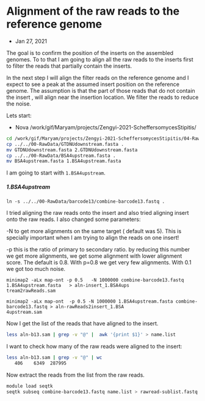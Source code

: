 # Alignment of the raw reads to the reference genome

* Jan 27, 2021

The goal is to confirm the position of the inserts on the assembled genomes. To to that I am going to align all the raw reads to the inserts first to filter the reads that partially contain the inserts.

In the next step I will align the filter reads on the reference genome and I expect to see a peak at the assumed insert position on the reference genome. The assumption is that the part of those reads that do not contain the insert , will align near the insertion location.
We filter the reads to reduce the noise.


Lets start:
* Nova /work/gif/Maryam/projects/Zengyi-2021-ScheffersomycesStipitis/

```bash
cd /work/gif/Maryam/projects/Zengyi-2021-ScheffersomycesStipitis/04-RawReadAlignments/b13
cp ../../00-RawData/GTDNUdownstream.fasta .
mv GTDNUdownstream.fasta 2.GTDNUdownstream.fasta
cp ../../00-RawData/BSA4upstream.fasta .
mv BSA4upstream.fasta 1.BSA4upstream.fasta
```

I am going to start with `1.BSA4upstream`.

##### 1.BSA4upstream
```
ln -s ../../00-RawData/barcode13/combine-barcode13.fastq .

```

I tried aligning the raw reads onto the insert and also tried aligning insert onto the raw reads. I also changed some parameters:


-N to get more alignments on the same target ( default was 5). This is specially important when I am trying to align the reads on one insert!

-p this is the ratio of primary to secondary ratio. by reducing this number we get more alignments, we get some alignment with lower alignment score. The default  is 0.8. With p=0.8 we get very few alignments. With 0.1 we got too much noise.




```
minimap2 -aLx map-ont -p 0.5   -N 1000000 combine-barcode13.fastq   1.BSA4upstream.fasta   > aln-insert_1.BSA4ups
tream2rawReads.sam

minimap2 -aLx map-ont  -p 0.5 -N 1000000 1.BSA4upstream.fasta combine-barcode13.fastq > aln-rawReads2insert_1.BSA
4upstream.sam
```

Now I get the list of the reads that have aligned to the insert.

```bash
less aln-b13.sam | grep -v "@" |  awk '{print $1}' > name.list
```
I want to check how many of the raw reads were aligned to the insert:
```bash
less aln-b13.sam | grep -v "@" | wc
   406    6349  287995
```

Now extract the reads from the list from the raw reads.

```bash
module load seqtk
seqtk subseq combine-barcode13.fastq name.list > rawread-sublist.fastq
```
